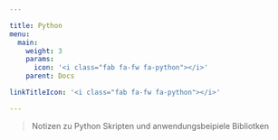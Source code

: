 ```yaml
---

title: Python
menu:
  main:
    weight: 3
    params:
      icon: '<i class="fab fa-fw fa-python"></i>'
    parent: Docs

linkTitleIcon: '<i class="fab fa-fw fa-python"></i>'

---
```

> Notizen zu Python Skripten und anwendungsbeipiele Bibliotken


